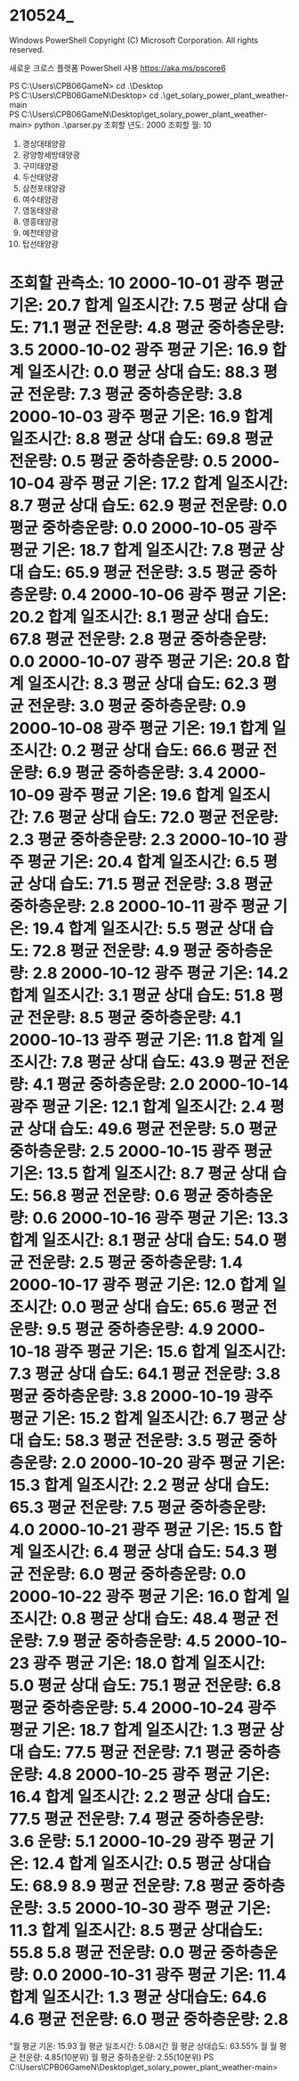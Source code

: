 # 210524_

Windows PowerShell
Copyright (C) Microsoft Corporation. All rights reserved.

새로운 크로스 플랫폼 PowerShell 사용 https://aka.ms/pscore6

PS C:\Users\CPB06GameN> cd .\Desktop\
PS C:\Users\CPB06GameN\Desktop> cd .\get_solary_power_plant_weather-main\
PS C:\Users\CPB06GameN\Desktop\get_solary_power_plant_weather-main> python .\parser.py
조회할 년도: 2000
조회할 월: 10

 1) 경상대태양광    
 2) 광양항세방태양광
 3) 구미태양광      
 4) 두산태양광      
 5) 삼천포태양광    
 6) 여수태양광
 7) 영동태양광
 8) 영흥태양광
 9) 예천태양광
10) 탑선태양광

조회할 관측소: 10
2000-10-01      광주    평균 기온: 20.7 합계 일조시간: 7.5      평균 상대
습도: 71.1      평균 전운량: 4.8        평균 중하층운량: 3.5
2000-10-02      광주    평균 기온: 16.9 합계 일조시간: 0.0      평균 상대
습도: 88.3      평균 전운량: 7.3        평균 중하층운량: 3.8
2000-10-03      광주    평균 기온: 16.9 합계 일조시간: 8.8      평균 상대
습도: 69.8      평균 전운량: 0.5        평균 중하층운량: 0.5
2000-10-04      광주    평균 기온: 17.2 합계 일조시간: 8.7      평균 상대
습도: 62.9      평균 전운량: 0.0        평균 중하층운량: 0.0
2000-10-05      광주    평균 기온: 18.7 합계 일조시간: 7.8      평균 상대
습도: 65.9      평균 전운량: 3.5        평균 중하층운량: 0.4
2000-10-06      광주    평균 기온: 20.2 합계 일조시간: 8.1      평균 상대
습도: 67.8      평균 전운량: 2.8        평균 중하층운량: 0.0
2000-10-07      광주    평균 기온: 20.8 합계 일조시간: 8.3      평균 상대
습도: 62.3      평균 전운량: 3.0        평균 중하층운량: 0.9
2000-10-08      광주    평균 기온: 19.1 합계 일조시간: 0.2      평균 상대
습도: 66.6      평균 전운량: 6.9        평균 중하층운량: 3.4
2000-10-09      광주    평균 기온: 19.6 합계 일조시간: 7.6      평균 상대
습도: 72.0      평균 전운량: 2.3        평균 중하층운량: 2.3
2000-10-10      광주    평균 기온: 20.4 합계 일조시간: 6.5      평균 상대
습도: 71.5      평균 전운량: 3.8        평균 중하층운량: 2.8
2000-10-11      광주    평균 기온: 19.4 합계 일조시간: 5.5      평균 상대
습도: 72.8      평균 전운량: 4.9        평균 중하층운량: 2.8
2000-10-12      광주    평균 기온: 14.2 합계 일조시간: 3.1      평균 상대
습도: 51.8      평균 전운량: 8.5        평균 중하층운량: 4.1
2000-10-13      광주    평균 기온: 11.8 합계 일조시간: 7.8      평균 상대
습도: 43.9      평균 전운량: 4.1        평균 중하층운량: 2.0
2000-10-14      광주    평균 기온: 12.1 합계 일조시간: 2.4      평균 상대
습도: 49.6      평균 전운량: 5.0        평균 중하층운량: 2.5
2000-10-15      광주    평균 기온: 13.5 합계 일조시간: 8.7      평균 상대
습도: 56.8      평균 전운량: 0.6        평균 중하층운량: 0.6
2000-10-16      광주    평균 기온: 13.3 합계 일조시간: 8.1      평균 상대
습도: 54.0      평균 전운량: 2.5        평균 중하층운량: 1.4
2000-10-17      광주    평균 기온: 12.0 합계 일조시간: 0.0      평균 상대
습도: 65.6      평균 전운량: 9.5        평균 중하층운량: 4.9
2000-10-18      광주    평균 기온: 15.6 합계 일조시간: 7.3      평균 상대
습도: 64.1      평균 전운량: 3.8        평균 중하층운량: 3.8
2000-10-19      광주    평균 기온: 15.2 합계 일조시간: 6.7      평균 상대
습도: 58.3      평균 전운량: 3.5        평균 중하층운량: 2.0
2000-10-20      광주    평균 기온: 15.3 합계 일조시간: 2.2      평균 상대
습도: 65.3      평균 전운량: 7.5        평균 중하층운량: 4.0
2000-10-21      광주    평균 기온: 15.5 합계 일조시간: 6.4      평균 상대
습도: 54.3      평균 전운량: 6.0        평균 중하층운량: 0.0
2000-10-22      광주    평균 기온: 16.0 합계 일조시간: 0.8      평균 상대
습도: 48.4      평균 전운량: 7.9        평균 중하층운량: 4.5
2000-10-23      광주    평균 기온: 18.0 합계 일조시간: 5.0      평균 상대
습도: 75.1      평균 전운량: 6.8        평균 중하층운량: 5.4
2000-10-24      광주    평균 기온: 18.7 합계 일조시간: 1.3      평균 상대
습도: 77.5      평균 전운량: 7.1        평균 중하층운량: 4.8
2000-10-25      광주    평균 기온: 16.4 합계 일조시간: 2.2      평균 상대
습도: 77.5      평균 전운량: 7.4        평균 중하층운량: 3.6
운량: 5.1
2000-10-29      광주    평균 기온: 12.4 합계 일조시간: 0.5      평균 상대습도: 68.9 8.9      평균 전운량: 7.8        평균 중하층운량: 3.5
2000-10-30      광주    평균 기온: 11.3 합계 일조시간: 8.5      평균 상대습도: 55.8 5.8      평균 전운량: 0.0        평균 중하층운량: 0.0
2000-10-31      광주    평균 기온: 11.4 합계 일조시간: 1.3      평균 상대습도: 64.6 4.6      평균 전운량: 6.0        평균 중하층운량: 2.8
===========================================================================================================================================================
"월 평균 기온: 15.93    월 평균 일조시간: 5.08시간      월 평균 상대습도: 63.55% 월  월 평균 전운량: 4.85(10분위)    월 평균 중하층운량: 2.55(10분위)
PS C:\Users\CPB06GameN\Desktop\get_solary_power_plant_weather-main>


